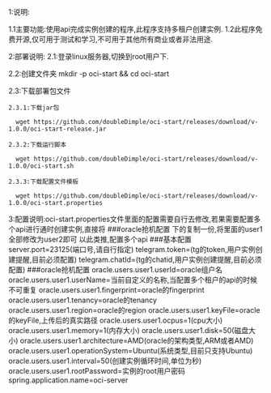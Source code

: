 1:说明:

  1.1主要功能:使用api完成实例创建的程序,此程序支持多租户创建实例.
  1.2此程序免费开源,仅可用于测试和学习,不可用于其他所有商业或者非法用途.

2:部署说明:
  2.1:登录linux服务器,切换到root用户下.
  
  2.2:创建文件夹 mkdir -p oci-start && cd oci-start
  
  2.3:下载部署包文件
  
    2.3.1:下载jar包
    
      wget https://github.com/doubleDimple/oci-start/releases/download/v-1.0.0/oci-start-release.jar
      
    2.3.2:下载运行脚本
    
      wget https://github.com/doubleDimple/oci-start/releases/download/v-1.0.0/oci-start.sh
      
    2.3.3:下载配置文件模板
    
      wget https://github.com/doubleDimple/oci-start/releases/download/v-1.0.0/oci-start.properties

3:配置说明:oci-start.properties文件里面的配置需要自行去修改,若果需要配置多个api进行通时创建实例,直接将  ###oracle抢机配置  下的复制一份,将里面的user1全部修改为user2即可
  以此类推,配置多个api
  ###基本配置
  server.port=23125(端口号,请自行指定)
  telegram.token=(tg的token,用户实例创建提醒,目前必须配置)
  telegram.chatId=(tg的chatid,用户实例创建提醒,目前必须配置)
  ###oracle抢机配置
  oracle.users.user1.userId=oracle组户名
  oracle.users.user1.userName=当前自定义的名称,当配置多个租户的api的时候不可重复
  oracle.users.user1.fingerprint=oracle的fingerprint
  oracle.users.user1.tenancy=oracle的tenancy
  oracle.users.user1.region=oracle的region
  oracle.users.user1.keyFile=oracle的keyFile,上传后的真实路径
  oracle.users.user1.ocpus=1(cpu大小)
  oracle.users.user1.memory=1(内存大小)
  oracle.users.user1.disk=50(磁盘大小)
  oracle.users.user1.architecture=AMD(oracle的架构类型,ARM或者AMD)
  oracle.users.user1.operationSystem=Ubuntu(系统类型,目前只支持Ubuntu)
  oracle.users.user1.interval=50(创建实例循环时间,单位为秒)
  oracle.users.user1.rootPassword=实例的root用户密码
  spring.application.name=oci-server
    

 
 
 
 
 

